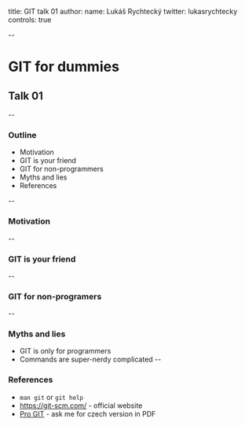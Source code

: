 title: GIT talk 01
author:
  name: Lukáš Rychtecký
  twitter: lukasrychtecky
controls: true

--

# GIT for dummies
## Talk 01

--

### Outline

* Motivation
* GIT is your friend
* GIT for non-programmers
* Myths and lies
* References

--

### Motivation

--

### GIT is your friend

--

### GIT for non-programers

--

### Myths and lies

* GIT is only for programmers
* Commands are super-nerdy complicated
--

### References

* `man git` or `git help`
* https://git-scm.com/ - official website
* [Pro GIT](https://git-scm.com/book/en/v2) - ask me for czech version in PDF
